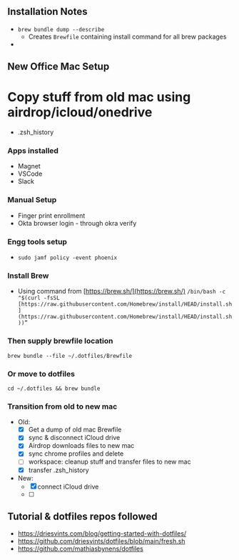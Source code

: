 ## Installation Notes
- `brew bundle dump --describe`
    - Creates `Brewfile` containing install command for all brew packages 
- 

## New Office Mac Setup
# Copy stuff from old mac using airdrop/icloud/onedrive
- .zsh_history

### Apps installed
- Magnet
- VSCode
- Slack

### Manual Setup
- Finger print enrollment
- Okta browser login - through okra verify

### Engg tools setup
- `sudo jamf policy -event phoenix`

### Install Brew
- Using command from [https://brew.sh/](https://brew.sh/)
```/bin/bash -c "$(curl -fsSL [https://raw.githubusercontent.com/Homebrew/install/HEAD/install.sh](https://raw.githubusercontent.com/Homebrew/install/HEAD/install.sh))”```

### Then supply brewfile location
`brew bundle --file ~/.dotfiles/Brewfile`

### Or move to dotfiles
`cd ~/.dotfiles && brew bundle`


### Transition from old to new mac
- Old: 
    - [x] Get a dump of old mac Brewfile
    - [x] sync & disconnect iCloud drive
    - [x] Airdrop downloads files to new mac
    - [x] sync chrome profiles and delete 
    - [ ] workspace: cleanup stuff and transfer files to new mac
    - [x] transfer .zsh_history
- New:
    - [x] connect iCloud drive
    - [ ] 


## Tutorial & dotfiles repos followed
- https://driesvints.com/blog/getting-started-with-dotfiles/
- https://github.com/driesvints/dotfiles/blob/main/fresh.sh
- https://github.com/mathiasbynens/dotfiles
